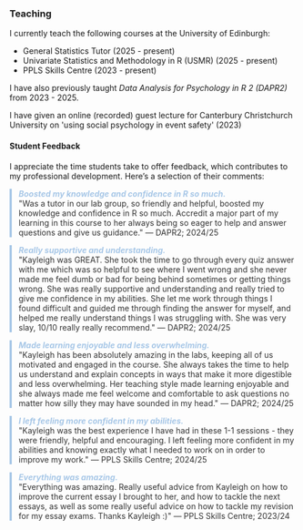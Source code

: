 ### Teaching

I currently teach the following courses at the University of Edinburgh:

-   General Statistics Tutor (2025 - present)
-   Univariate Statistics and Methodology in R (USMR) (2025 - present)
-   PPLS Skills Centre (2023 - present)

I have also previously taught *Data Analysis for Psychology in R 2 (DAPR2)* from 2023 - 2025.<br>

I have given an online (recorded) guest lecture for Canterbury Christchurch University on 'using social psychology in event safety' (2023)

#### Student Feedback

I appreciate the time students take to offer feedback, which contributes to my professional development. Here’s a selection of their comments:

<blockquote style="border-left: 4px solid #A7C7E7; padding-left: 12px; margin: 1em 0; color: #333;">

<strong style="color:#A7C7E7; font-style:italic;">Boosted my knowledge and confidence in R so much.</strong>\
"Was a tutor in our lab group, so friendly and helpful, boosted my knowledge and confidence in R so much. Accredit a major part of my learning in this course to her always being so eager to help and answer questions and give us guidance." — DAPR2; 2024/25

</blockquote>

<blockquote style="border-left: 4px solid #A7C7E7; padding-left: 12px; margin: 1em 0; color: #333;">

<strong style="color:#A7C7E7; font-style:italic;">Really supportive and understanding.</strong>\
"Kayleigh was GREAT. She took the time to go through every quiz answer with me which was so helpful to see where I went wrong and she never made me feel dumb or bad for being behind sometimes or getting things wrong. She was really supportive and understanding and really tried to give me confidence in my abilities. She let me work through things I found difficult and guided me through finding the answer for myself, and helped me really understand things I was struggling with. She was very slay, 10/10 really really recommend." — DAPR2; 2024/25

</blockquote>

<blockquote style="border-left: 4px solid #A7C7E7; padding-left: 12px; margin: 1em 0; color: #333;">

<strong style="color:#A7C7E7; font-style:italic;">Made learning enjoyable and less overwhelming.</strong>\
"Kayleigh has been absolutely amazing in the labs, keeping all of us motivated and engaged in the course. She always takes the time to help us understand and explain concepts in ways that make it more digestible and less overwhelming. Her teaching style made learning enjoyable and she always made me feel welcome and comfortable to ask questions no matter how silly they may have sounded in my head." — DAPR2; 2024/25

</blockquote>

<blockquote style="border-left: 4px solid #A7C7E7; padding-left: 12px; margin: 1em 0; color: #333;">

<strong style="color:#A7C7E7; font-style:italic;">I left feeling more confident in my abilities.</strong>\
"Kayleigh was the best experience I have had in these 1-1 sessions - they were friendly, helpful and encouraging. I left feeling more confident in my abilities and knowing exactly what I needed to work on in order to improve my work." — PPLS Skills Centre; 2024/25

</blockquote>

<blockquote style="border-left: 4px solid #A7C7E7; padding-left: 12px; margin: 1em 0; color: #333;">

<strong style="color:#A7C7E7; font-style:italic;">Everything was amazing.</strong>\
"Everything was amazing. Really useful advice from Kayleigh on how to improve the current essay I brought to her, and how to tackle the next essays, as well as some really useful advice on how to tackle my revision for my essay exams. Thanks Kayleigh :)" — PPLS Skills Centre; 2023/24

</blockquote>
